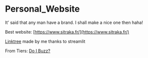 # Personal_Website
It' said that any man have a brand. I shall make a nice one then haha!

Best website: [https://www.sitraka.fr/](https://www.sitraka.fr/)

[Linktree](https://sitraka17-linktree-streamlit-app-3xiqa5.streamlit.app/) made by me thanks to streamlit

From Tiers: [Do I Buzz?](https://www.doyoubuzz.com/sitraka-forler)
